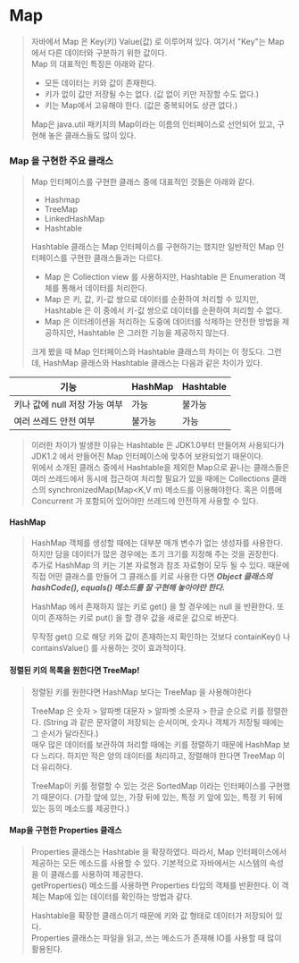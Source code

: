 # Map

> 자바에서 Map 은 Key(키) Value(값) 로 이루어져 있다. 여기서 "Key"는 Map에서 다른 데이터와 구분하기 위한 값이다.   
> Map 의 대표적인 특징은 아래와 같다.
> - 모든 데이터는 키와 값이 존재한다.
> - 키가 없이 값만 저장될 수는 없다. (값 없이 키만 저장할 수도 없다.)
> - 키는 Map에서 고유해야 한다. (값은 중복되어도 상관 없다.)
> 
> Map은 java.util 패키지의 Map이라는 이름의 인터페이스로 선언되어 있고, 구현해 놓은 클래스들도 많이 있다. 

### Map 을 구현한 주요 클래스
> Map 인터페이스를 구현한 클래스 중에 대표적인 것들은 아래와 같다.
> - Hashmap
> - TreeMap
> - LinkedHashMap
> - Hashtable
>
> Hashtable 클래스는 Map 인터페이스를 구현하기는 했지만 일반적인 Map 인터페이스를 구현한 클래스들과는 다르다.
> - Map 은 Collection view 를 사용하지만, Hashtable 은 Enumeration 객체를 통해서 데이터를 처리한다.
> - Map 은 키, 값, 키-값 쌍으로 데이터를 순환하여 처리할 수 있지만, Hashtable 은 이 중에서 키-값 쌍으로 데이터를 순환하여 처리할 수 없다.
> - Map 은 이터레이션을 처리하는 도중에 데이터를 삭제하는 안전한 방법을 제공하지만, Hashtable 은 그러한 기능을 제공하지 않는다.
> 
> 크게 봤을 때 Map 인터페이스와 Hashtable 클래스의 차이는 이 정도다.
> 그런데, HashMap 클래스와 Hashtable 클래스는 다음과 같은 차이가 있다.

| 기능                  | HashMap | Hashtable |
|---------------------|---------|-----------|
| 키나 값에 null 저장 가능 여부 | 가능      | 불가능       |
| 여러 쓰레드 안전 여부        | 불가능     | 가능        |

> 이러한 차이가 발생한 이유는 Hashtable 은 JDK1.0부터 만들어져 사용되다가 JDK1.2 에서 만들어진 Map 인터페이스에 맞추어 보완되었기 때문이다.   
> 위에서 소개된 클래스 중에서 Hashtable을 제외한 Map으로 끝나는 클래스들은 여러 쓰레드에서 동시에 접근하여
> 처리할 필요가 있을 때에는 Collections 클래스의 synchronizedMap(Map<K,V m) 메소드를 이용해야한다. 혹은 이름에 Concurrent 가 포함되어 있어야만 쓰레드에 안전하게 사용할 수 있다.

#### HashMap
> HashMap 객체를 생성할 때에는 대부분 매개 변수가 없는 생성자를 사용한다. 하지만 담을 데이터가 많은 경우에는 초기 크기를 지정해 주는 것을 권장한다.   
> 추가로 HashMap 의 키는 기본 자료형과 참조 자료형이 모두 될 수 있다. 때문에 직접 어떤 클래스를 만들어
> 그 클래스를 키로 사용한 다면 ***Object 클래스의 hashCode(), equals() 메소드를 잘 구현해 놓아야만 한다.***
> 
> HashMap 에서 존재하지 않는 키로 get() 을 할 경우에는 null 을 반환한다. 또 이미 존재하는 키로 put() 을 할 경우 값을 새로운 값으로 바꾼다.   
> 
> 무작정 get() 으로 해당 키와 값이 존재하는지 확인하는 것보다 containKey() 나 containsValue() 를 사용하는 것이 효과적이다.

#### 정렬된 키의 목록을 원한다면 TreeMap!
> 정렬된 키를 원한다면 HashMap 보다는 TreeMap 을 사용해야한다   
> 
> TreeMap 은 숫자 > 알파벳 대문자 > 알파벳 소문자 > 한글 순으로 키를 정렬한다. (String 과 같은 문자열이 저장되는 순서이며, 숫자나 객체가 저장될 때에는 그 순서가 달라진다.)   
> 매우 많은 데이터를 보관하여 처리할 때에는 키를 정렬하기 때문에 HashMap 보다 느리다. 하지만 적은 양의 데이터를 처리하고, 정렬해야 한다면 TreeMap 이 더 유리하다.
> 
> TreeMap이 키를 정렬할 수 있는 것은 SortedMap 이라는 인터페이스를 구현했기 때문이다. (가장 앞에 있는, 가장 뒤에 있는, 특정 키 앞에 있는, 특정 키 뒤에 있는 등의 메소드를 제공한다.)

#### Map을 구현한 Properties 클래스
> Properties 클래스는 Hashtable 을 확장하였다. 따라서, Map 인터페이스에서 제공하는 모든 메소드를 사용할 수 있다. 기본적으로 자바에서는 시스템의 속성을 이 클래스를 사용하여 제공한다.   
> getProperties() 메소드를 사용하면 Properties 타입의 객체를 반환한다. 이 객체는 Map에 있는 데이터를 확인하는 방법과 같다.   
> 
> Hashtable을 확장한 클래스이기 때문에 키와 값 형태로 데이터가 저장되어 있다.   
> Properties 클래스는 파일을 읽고, 쓰는 메소드가 존재해 IO를 사용할 때 많이 활용된다.